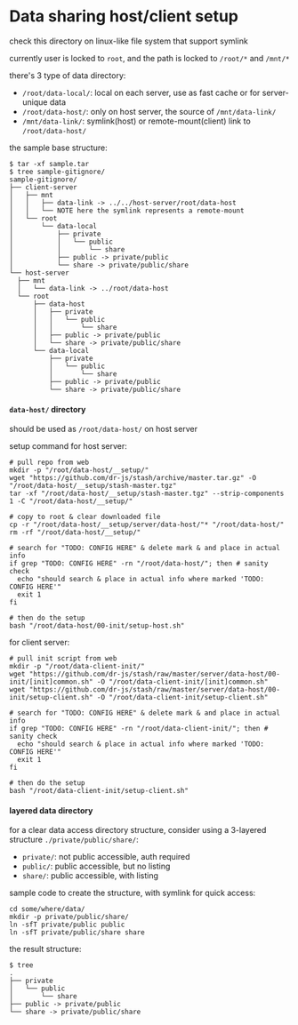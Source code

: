 # Data sharing host/client setup

check this directory on linux-like file system that support symlink

currently user is locked to `root`, and the path is locked to `/root/*` and `/mnt/*`

there's 3 type of data directory:
- `/root/data-local/`: local on each server, use as fast cache or for server-unique data 
- `/root/data-host/`: only on host server, the source of `/mnt/data-link/`
- `/mnt/data-link/`: symlink(host) or remote-mount(client) link to `/root/data-host/`

the sample base structure:
```
$ tar -xf sample.tar
$ tree sample-gitignore/
sample-gitignore/
├── client-server
│   ├── mnt
│   │   ├── data-link -> ../../host-server/root/data-host
│   │   └── NOTE here the symlink represents a remote-mount
│   └── root
│       └── data-local
│           ├── private
│           │   └── public
│           │       └── share
│           ├── public -> private/public
│           └── share -> private/public/share
└── host-server
  ├── mnt
  │   └── data-link -> ../root/data-host
  └── root
      ├── data-host
      │   ├── private
      │   │   └── public
      │   │       └── share
      │   ├── public -> private/public
      │   └── share -> private/public/share
      └── data-local
          ├── private
          │   └── public
          │       └── share
          ├── public -> private/public
          └── share -> private/public/share
```

#### `data-host/` directory

should be used as `/root/data-host/` on host server

setup command for host server:
```shell script
# pull repo from web
mkdir -p "/root/data-host/__setup/"
wget "https://github.com/dr-js/stash/archive/master.tar.gz" -O "/root/data-host/__setup/stash-master.tgz"
tar -xf "/root/data-host/__setup/stash-master.tgz" --strip-components 1 -C "/root/data-host/__setup/"

# copy to root & clear downloaded file
cp -r "/root/data-host/__setup/server/data-host/"* "/root/data-host/"
rm -rf "/root/data-host/__setup/"

# search for "TODO: CONFIG HERE" & delete mark & and place in actual info
if grep "TODO: CONFIG HERE" -rn "/root/data-host/"; then # sanity check
  echo "should search & place in actual info where marked 'TODO: CONFIG HERE'"
  exit 1
fi

# then do the setup
bash "/root/data-host/00-init/setup-host.sh"
```

for client server:
```shell script
# pull init script from web
mkdir -p "/root/data-client-init/"
wget "https://github.com/dr-js/stash/raw/master/server/data-host/00-init/[init]common.sh" -O "/root/data-client-init/[init]common.sh"
wget "https://github.com/dr-js/stash/raw/master/server/data-host/00-init/setup-client.sh" -O "/root/data-client-init/setup-client.sh"

# search for "TODO: CONFIG HERE" & delete mark & and place in actual info
if grep "TODO: CONFIG HERE" -rn "/root/data-client-init/"; then # sanity check
  echo "should search & place in actual info where marked 'TODO: CONFIG HERE'"
  exit 1
fi

# then do the setup
bash "/root/data-client-init/setup-client.sh"
```

#### layered data directory

for a clear data access directory structure, consider using a 3-layered structure `./private/public/share/`:
- `private/`: not public accessible, auth required
- `public/`: public accessible, but no listing
- `share/`: public accessible, with listing

sample code to create the structure, with symlink for quick access: 
```shell script
cd some/where/data/
mkdir -p private/public/share/
ln -sfT private/public public
ln -sfT private/public/share share
```

the result structure:
```
$ tree
.
├── private
│   └── public
│       └── share
├── public -> private/public
└── share -> private/public/share
```
